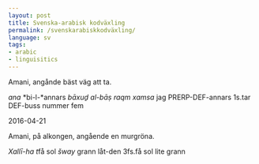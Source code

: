 ```yaml
---
layout: post
title: Svenska-arabisk kodväxling
permalink: /svenskarabiskkodväxling/
language: sv
tags:
- arabic
- linguisitics
---
```


Amani, angånde bäst väg att ta.

*ana* *bi-l-*annars *bāxuḏ* *al-bāṣ* *raqm* *xamsa*
jag PRERP-DEF-annars 1s.tar DEF-buss nummer fem



2016-04-21

Amani, på  alkongen, angående en murgröna.

*Xallī-ha* *t*få sol *šway* grann
låt-den 3fs.få sol lite grann

